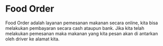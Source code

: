 # Food Order

Food Order adalah layanan pemesanan makanan secara online, kita bisa melakukan pembayaran secara cash ataupun bank. Jika kita telah melakukan pemesanan maka makanan yang kita pesan akan di antarkan oleh driver ke alamat kita.